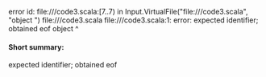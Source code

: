 error id: file://<WORKSPACE>/code3.scala:[7..7) in Input.VirtualFile("file://<WORKSPACE>/code3.scala", "object ")
file://<WORKSPACE>/code3.scala
file://<WORKSPACE>/code3.scala:1: error: expected identifier; obtained eof
object 
       ^
#### Short summary: 

expected identifier; obtained eof
